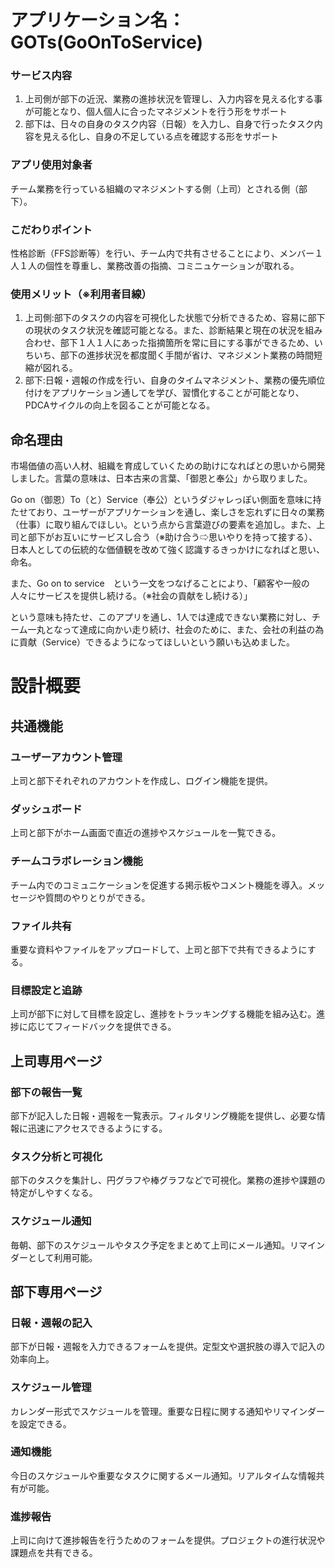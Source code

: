 # アプリケーション名：GOTs(GoOnToService)
### サービス内容
1. 上司側が部下の近況、業務の進捗状況を管理し、入力内容を見える化する事が可能となり、個人個人に合ったマネジメントを行う形をサポート
2. 部下は、日々の自身のタスク内容（日報）を入力し、自身で行ったタスク内容を見える化し、自身の不足している点を確認する形をサポート
### アプリ使用対象者
チーム業務を行っている組織のマネジメントする側（上司）とされる側（部下）。
### こだわりポイント
性格診断（FFS診断等）を行い、チーム内で共有させることにより、メンバー１人１人の個性を尊重し、業務改善の指摘、コミニュケーションが取れる。

### 使用メリット（※利用者目線）

1. 上司側:部下のタスクの内容を可視化した状態で分析できるため、容易に部下の現状のタスク状況を確認可能となる。また、診断結果と現在の状況を組み合わせ、部下１人１人にあった指摘箇所を常に目にする事ができるため、いちいち、部下の進捗状況を都度聞く手間が省け、マネジメント業務の時間短縮が図れる。
2. 部下:日報・週報の作成を行い、自身のタイムマネジメント、業務の優先順位付けをアプリケーション通してを学び、習慣化することが可能となり、PDCAサイクルの向上を図ることが可能となる。

## 命名理由
市場価値の高い人材、組織を育成していくための助けになればとの思いから開発しました。言葉の意味は、日本古来の言葉、「御恩と奉公」から取りました。

Go on（御恩）To（と）Service（奉公）というダジャレっぽい側面を意味に持たせており、ユーザーがアプリケーションを通し、楽しさを忘れずに日々の業務（仕事）に取り組んでほしい。という点から言葉遊びの要素を追加し。また、上司と部下がお互いにサービスし合う（※助け合う⇨思いやりを持って接する）、日本人としての伝統的な価値観を改めて強く認識するきっかけになればと思い、命名。

また、Go on to service　という一文をつなげることにより、「顧客や一般の人々にサービスを提供し続ける。（※社会の貢献をし続ける）」

という意味も持たせ、このアプリを通し、1人では達成できない業務に対し、チーム一丸となって達成に向かい走り続け、社会のために、また、会社の利益の為に貢献（Service）できるようになってほしいという願いも込めました。



# 設計概要
## 共通機能
### ユーザーアカウント管理
上司と部下それぞれのアカウントを作成し、ログイン機能を提供。
### ダッシュボード
上司と部下がホーム画面で直近の進捗やスケジュールを一覧できる。
### チームコラボレーション機能
チーム内でのコミュニケーションを促進する掲示板やコメント機能を導入。メッセージや質問のやりとりができる。
### ファイル共有
重要な資料やファイルをアップロードして、上司と部下で共有できるようにする。
### 目標設定と追跡
上司が部下に対して目標を設定し、進捗をトラッキングする機能を組み込む。進捗に応じてフィードバックを提供できる。


## 上司専用ページ
### 部下の報告一覧
部下が記入した日報・週報を一覧表示。フィルタリング機能を提供し、必要な情報に迅速にアクセスできるようにする。
### タスク分析と可視化
部下のタスクを集計し、円グラフや棒グラフなどで可視化。業務の進捗や課題の特定がしやすくなる。
### スケジュール通知
毎朝、部下のスケジュールやタスク予定をまとめて上司にメール通知。リマインダーとして利用可能。
## 部下専用ページ
### 日報・週報の記入
部下が日報・週報を入力できるフォームを提供。定型文や選択肢の導入で記入の効率向上。

### スケジュール管理
カレンダー形式でスケジュールを管理。重要な日程に関する通知やリマインダーを設定できる。
### 通知機能
今日のスケジュールや重要なタスクに関するメール通知。リアルタイムな情報共有が可能。
### 進捗報告
上司に向けて進捗報告を行うためのフォームを提供。プロジェクトの進行状況や課題点を共有できる。

